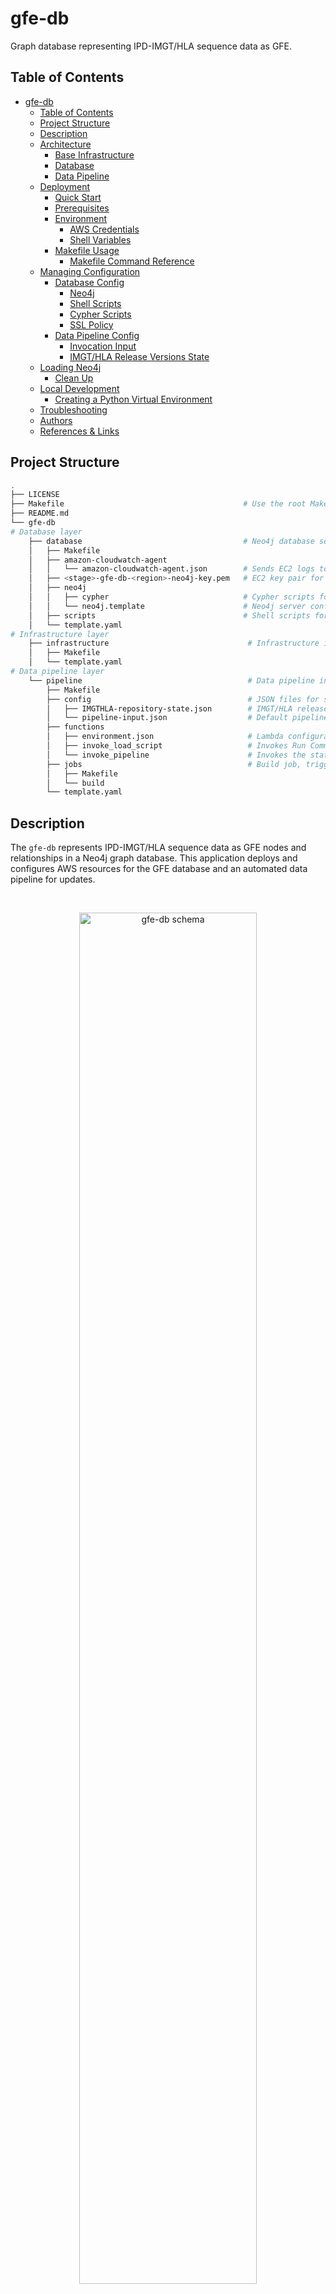 gfe-db
======

Graph database representing IPD-IMGT/HLA sequence data as GFE.

<!-- Need to update image -->
<!-- ![GFE Schema](img/gfe-schema.png) -->

## Table of Contents
- [gfe-db](#gfe-db)
  - [Table of Contents](#table-of-contents)
  - [Project Structure](#project-structure)
  - [Description](#description)
  - [Architecture](#architecture)
    - [Base Infrastructure](#base-infrastructure)
    - [Database](#database)
    - [Data Pipeline](#data-pipeline)
  - [Deployment](#deployment)
    - [Quick Start](#quick-start)
    - [Prerequisites](#prerequisites)
    - [Environment](#environment)
      - [AWS Credentials](#aws-credentials)
      - [Shell Variables](#shell-variables)
    - [Makefile Usage](#makefile-usage)
      - [Makefile Command Reference](#makefile-command-reference)
  - [Managing Configuration](#managing-configuration)
    - [Database Config](#database-config)
      - [Neo4j](#neo4j)
      - [Shell Scripts](#shell-scripts)
      - [Cypher Scripts](#cypher-scripts)
      - [SSL Policy](#ssl-policy)
    - [Data Pipeline Config](#data-pipeline-config)
      - [Invocation Input](#invocation-input)
      - [IMGT/HLA Release Versions State](#imgthla-release-versions-state)
  - [Loading Neo4j](#loading-neo4j)
    - [Clean Up](#clean-up)
  - [Local Development](#local-development)
    - [Creating a Python Virtual Environment](#creating-a-python-virtual-environment)
  - [Troubleshooting](#troubleshooting)
  - [Authors](#authors)
  - [References & Links](#references--links)

## Project Structure
```bash
.
├── LICENSE
├── Makefile                                        # Use the root Makefile to deploy, delete and manage resources and configuration
├── README.md
└── gfe-db
# Database layer
    ├── database                                    # Neo4j database server, configuration and automation
    │   ├── Makefile
    │   ├── amazon-cloudwatch-agent
    │   │   └── amazon-cloudwatch-agent.json        # Sends EC2 logs to CloudWatch Logs for monitoring
    │   ├── <stage>-gfe-db-<region>-neo4j-key.pem   # EC2 key pair for SSH access to Neo4j server
    │   ├── neo4j
    │   │   ├── cypher                              # Cypher scripts for initialization and loading
    │   │   └── neo4j.template                      # Neo4j server configuration file
    │   ├── scripts                                 # Shell scripts for automation, backups and loading
    │   └── template.yaml
# Infrastructure layer
    ├── infrastructure                               # Infrastructure including VPC and subnets, S3 bucket, SSM Parameters and Secrets
    │   ├── Makefile
    │   └── template.yaml
# Data pipeline layer
    └── pipeline                                     # Data pipeline including Batch job, Lambda functions & state machine
        ├── Makefile
        ├── config                                   # JSON files for storing app state
        │   ├── IMGTHLA-repository-state.json        # IMGT/HLA release version state
        │   └── pipeline-input.json                  # Default pipeline input parameters for scheduled invocations
        ├── functions
        │   ├── environment.json                     # Lambda configurations
        │   ├── invoke_load_script                   # Invokes Run Command to download and execute a schell script on EC2
        │   └── invoke_pipeline                      # Invokes the state machine
        ├── jobs                                     # Build job, triggered when a new IMGT/HLA version is released
        │   ├── Makefile
        │   └── build
        └── template.yaml
```

## Description
The `gfe-db` represents IPD-IMGT/HLA sequence data as GFE nodes and relationships in a Neo4j graph database. This application deploys and configures AWS resources for the GFE database and an automated data pipeline for updates.

<br>
<p align="center">
  <img src="docs/source/_static/img/schema-alpha-v220511.png" alt="gfe-db schema" height="75%" width="75%">
</p>

## Architecture
<br>
<p align="center">
  <img src="docs/source/_static/img/arch-v220417.png" alt="gfe-db architecture diagram">
</p>

gfe-db architecture is organized by 3 layers:
1) Base Infrastructure 
2) Database 
3) Data pipeline
 
This allows deployments to be decoupled using Makefiles. Common configuration parameters are shared between resources using environment variables, JSON files, AWS SSM Paramter Store and Secrets Manager.

### Base Infrastructure
The base infrastructure layer deploys a VPC, public subnet, S3 bucket, Elastic IP and common SSM parameters and secrets for the other services to use.

### Database
The database layer deploys an EC2 instance running the Neo4j Community Edition AMI (Ubuntu 18.04) into a public subnet. During initialization, Cypher queries are run to create constraints and indexes, which help speed up loading and ensure data integrity. Neo4j is ready to be accessed through a browser once the instance has booted sucessfully.

### Data Pipeline
The data pipeline layer automates ingestion and loading of newly released IMGT/HLA data into Neo4j using a scheduled Lambda which watches the source data repository and invokes the build and load processes when it detects a new IMGT/HLA version. The pipeline consists of a Step Functions state machine which orchestrates two basic processes: build and load. The build process employs a Batch job which produces an intermediate set of CSV files. The load process leverages SSM Run Command to copy the CSV files to the Neo4j server and execute Cypher statements directly on the server (server-side loading). When loading the full dataset of 35,000+ alleles, the build step will generally take around 15 minutes, however the load step can take an hour or more.

## Deployment
Follow the steps to build and deploy the application to AWS.

### Quick Start
This list outlines the basic steps for deployment. For more details please see the following sections.
1. [Install prerequisites](#Prerequisites).
2. [Set environment variables](#environment-variables).
3. Check the config JSONs (parameters and state) and edit the values as desired.
4. Run `make deploy` to deploy the stacks to AWS.
5. Run `make database.load release=<version>` to load Neo4j.
6. Run `make database.get-credentials` to get the password for Neo4j.
7. Navigate to the Neo4j browser at `https://<your domain>:7473/browser/`

### Prerequisites
Please refer to the respective documentation for specific installation instructions.
* GNU Make 3.81
* coreutils (optional)
* AWS CLI
* SAM CLI
* Docker
* jq

### Environment

####  AWS Credentials
Valid AWS credentials must be available to AWS CLI and SAM CLI. The easiest way to do this is with the following steps.
1. Run `aws configure` and follow the prompts, or copy/paste them into `~/.aws/credentials` 
2. Export the `AWS_PROFILE` variable for the chosen profile to the shell environment.
```bash
export AWS_PROFILE=default
```

For more information visit the documentation page:
[Configuration and credential file settings](https://docs.aws.amazon.com/cli/latest/userguide/cli-configure-files.html)

#### Shell Variables
These variables must be present in the shell environment before running Make. The best way to set these variables is with a `.env` file following this schema.
```bash
STAGE=prod
APP_NAME=gfe-db
REGION=us-east-1
GITHUB_PERSONAL_ACCESS_TOKEN=<secret>
ROOT_DOMAIN=<domain>
SUBDOMAIN=gfe-db
ADMIN_EMAIL=<email>
APOC_VERSION=4.4.0.3
GDS_VERSION=2.0.1
NEO4J_AMI_ID=<AMI id>
```
***Important**:* *Always use a `.env` file or AWS SSM Parameter Store or Secrets Manager for sensitive variables like credentials and API keys. Never hard-code them, including when developing. AWS will quarantine an account if any credentials get accidentally exposed and this will cause problems. Make sure to update `.gitignore` to avoid pushing sensitive data to public repositories.*

### Makefile Usage
Once an AWS profile is configured and environment variables are exported, the application can be deployed using `make`.
```bash
make deploy
```
It is also possible to deploy or update individual services.
```bash
# Deploy/update only the infrastructure service
make deploy.infrastructure

# Deploy/update only the database service
make database.deploy

# Deploy/update only the pipeline service
make deploy.pipeline
```
*Note:* It is recommended to only deploy from the project root. This is because common parameters are passed from the root Makefile to nested Makefiles. If a stack has not been changed, the deployment script will continue until it reaches a stack with changes and deploy that.

#### Makefile Command Reference
To see a list of possible commands using Make, run `make` on the command line.
```bash
# Deploy all CloudFormation based services
make deploy

# Deploy config files and scripts to S3
make config.deploy

# Run the StepFunctions State Machine to load Neo4j
make database.load releases=<version> align=<boolean> kir=<boolean> limit=<int>

# Retrieve Neo4j credentials after deployment
make database.get-credentials

# Download CSV data from S3
make get.data

# Download logs from EC2
make get.logs

# Display the Neo4j Browser endpoint URL
make get.neo4j

# Delete all CloudFormation based services and data
make delete
```

<!-- ## Local Development

### Prerequisites
These dependencies are needed to run any of the scripts locally.
* Python 3.8
* Docker -->

<!-- 
### Lambda Trigger
1. Create a `.env` file in the `./gfe-db/pipeline/functions//trigger` directory and add the GitHub Personal Access Token so that Lambda can access the GitHub API.
```bash
GITHUB_PERSONAL_ACCESS_TOKEN=<personal access token>
```
For instructions on how to create a token, please see [Creating a personal access token
](https://docs.github.com/en/authentication/keeping-your-account-and-data-secure/creating-a-personal-access-token). -->

## Managing Configuration
Configuring is managed using JSON files, SSM Parameter Store, Secrets Manager, and shell variables. To deploy changes in these files, run the command.
```bash
make config.deploy
```

### Database Config

#### Neo4j
Custom configuration settings for Neo4j are contained in `neo4j.template`. This file is copied into `/etc/neo4j` during boot or manually. When Neo4j is restarted it will use the settings in `neo4j.template` to overwrite `neo4j.conf`. More information can be found in the documentation here: [Neo4j Cloud Virtual Machines] (https://neo4j.com/developer/neo4j-cloud-vms/)

#### Shell Scripts
Bash scripts are used for automating Neo4j configuration, loading and backup. These are stored in S3 and run using SSM Run Command. These are found in `gfe-db/gfe-db/database/scripts/`.

#### Cypher Scripts
Cypher scripts manage node constraints & indexes and load the data. These are found in `gfe-db/gfe-db/database/neo4j/cypher/`.

#### SSL Policy
- Port 80 HTTP must be open on security group

### Data Pipeline Config

#### Invocation Input
Base input parameters (excluding the `releases` value) are passed to the Step Functions State Machine and determine it's behavior during build. The `releases` value is appended at runtime by the trigger Lambda when it finds a new release in the source repository. The `pipeline-input.json` is stored in S3 and contains the default configuration used for automated updates.
```json
// pipeline-input.json
{
  "align": "False",
  "kir": "False",
  "mem_profile": "False",
  "limit": ""
}

```
| Variable       | Example Value                    | Type             | Description                                                                                                               |
|----------------|----------------------------------|------------------|---------------------------------------------------------------------------------------------------------------------------|
| LIMIT          | 100                              | string           | Number of alleles to build. Leave blank ("") to build all alleles.                                                        |
| ALIGN          | False                            | string           | Include or exclude alignments in the build                                                                                |
| KIR            | False                            | string           | Include or exclude KIR data alignments in the build                                                                        |
| MEM_PROFILE    | False                            | string           | Enable memory profiling (for catching memory leaks during build)                                                          |

The data pipeline can also be invoked from the command line:
```bash
make database.load releases=<version> align=<boolean> kir=<boolean> limit=<int>
```

#### IMGT/HLA Release Versions State
The application's state tracks which releases have been processed and added to the database. This file tracks the releases which have already been processed. If the `gfe-db-invoke-pipeline` function detects a valid release branch in the source data repository that is not in the `releases` array, it will start the pipeline for this release. Once the update is finished, the processed release is appended to the array.
```json
// IMGTHLA-repository-state.json
{
  "timestamp": "2021-12-09 02:36:59",
  "repository_url": "https://github.com/ANHIG/IMGTHLA",
  "releases": [
    "3100",
    ...,
    "3470"
  ]
}
```

| Variable       | Example Value                    | Type             | Description                                                                                                               |
|----------------|----------------------------------|------------------|---------------------------------------------------------------------------------------------------------------------------|
| repository_url | https://github.com/ANHIG/IMGTHLA | string           | The repository the trigger is watching                                                                                    |
| releases       | ["3100", ..., "3470"]            | array of strings | List of available releases. Any release added to the repository that is not in this list will trigger the pipeline build. |

## Loading Neo4j
For each invocation the data pipeline will download raw data from [ANHIG/IMGTHLA](https://github.com/ANHIG/IMGTHLA) GitHub repository, build a set of intermediate CSV files and load these into Neo4j via S3. To invoke the pipeline, run the following command.
```bash
make database.load releases="<version>"

# Example for single version
make database.load releases="3470"

# Example for multiple versions
make database.load releases="3450,3460,3470"

# Example with limit
make database.load releases="3470" limit="1000"

# Example with all arguments included
make database.load releases="3470" limit="" align="False" kir="False"
```

These commands build an event payload to send to the `invoke-gfe-db-pipeline` Lambda.
```json
// Test payload example
{
  "align": "False",
  "kir": "False",
  "mem_profile": "False",
  "limit": "",
  "releases": 3470
}
```

The Lambda function returns the following object which can be viewed in CloudWatch Logs.
```json
// invoke-gfe-db-pipeline Lambda function response
{
  "status": 200,
  "message": "Pipeline triggered",
  "input": [
    {
      "ALIGN": "False",
      "KIR": "False",
      "MEM_PROFILE": "False",
      "LIMIT": "",
      "RELEASES": "3470"
    },
    ...
  ]
}
```

### Clean Up
To tear down resources run the command. You will need to manually delete the data in the S3 bucket first.
```bash
make delete
```
Use the following commands to tear down individual services.
```bash
# Delete only the infrastructure service. Note that S3 data must be deleted manually or this will fail.
make delete.infrastructure

# Delete only the database service
make delete.database

# Delete only the pipeline service
make delete.pipeline
```

## Local Development

### Creating a Python Virtual Environment
When developing locally, you will need to create an individual virtual environment to run scripts in the `jobs` or `functions` directories, since they require different dependencies.
```bash
cd <specific job or function directory>
python3 -m venv .venv
source .venv/bin/activate
pip install -U pip
pip install -r requirements.txt
```

To use the virtual environment inside a Jupyter Notebook, first activate the virtual environment, then create a kernel for it.
```bash
# Install ipykernal
pip install ipykernel python-dotenv

# Add the kernel
python3 -m ipykernel install --user --name=<environment name>

# Remove the kernel
jupyter kernelspec uninstall <environment name>
```

<!-- ### Docker
Build the Docker image as defined in the Dockerfile.
```bash
cd <directory>
docker build --tag gfe-db .
```
Run the container to start Docker. Specify volumes, ports, or environment variables if necessary.
```
# Run Neo4j Docker
docker run -d --name gfe-db \
  -v "$(pwd)"/../data/csv/:/var/lib/neo4j/import \
  -v "$(pwd)"/../neo4j/plugins:/var/lib/neo4j/plugins \
  -v "$(pwd)"/../neo4j/logs:/var/lib/neo4j/logs \
  -p 7474:7474 -p 7473:7473 \
  -p 7687:7687 gfe-db
```
Access the container logs during startup to check the status of Neo4j.
```bash
docker logs -f gfe-db
```
Stop and restart as needed.
```bash
# Stop container
docker stop gfe-db

# Start container
docker start gfe-db

# Access the container's shell
docker exec -it <container> bash
``` -->

<!-- ### Build GFE dataset
Run the command to build the container for the build service.
```
# Build and run Docker locally
cd build
docker build --tag gfe-db-build-service .
```
Run the command to start the build. (Requires an S3 bucket)
```
docker run \
  --rm \
  -v "$(pwd)"/../data:/opt/data \
  -v "$(pwd)"/logs:/opt/app/logs \
  -e GFE_BUCKET='<S3 bucket name>' \
  -e RELEASES='3440' \
  -e ALIGN='False' \
  -e KIR='False' \
  -e MEM_PROFILE='True' \
  -e LIMIT='100' \
  --name gfe-db-build-service \
  gfe-db-build-service:latest
``` 
```
# Load from Docker locally
cd load
docker build -t gfe-db-load-service .
docker run gfe-db-load-service:latest
```

### Load the dataset into Neo4j
Once the container is running, the Neo4j server is up, and the dataset has been created, run the command to load it into Neo4j.
```
bash bin/load_db.sh
``` -->

<!-- ### Running the GFE database in Neo4j 4.2 using Docker
This README outlines the steps for building and running a development version of `gfe-db` in a local Docker container. Docker will deploy an instance of Neo4j 4.2 including the [APOC](https://neo4j.com/labs/apoc/4.1/) and [Graph Data Science](https://neo4j.com/docs/graph-data-science/current/) plugins. GFE data is stored in the `data/csv/` directory which is mounted as an external volume within the container when run. This keeps the data outside the container so that it can be updated easily. -->



<!-- ### `1.0-load-gfe-db`
Python notebook for developing the load service using the Neo4j HTTP API, Requests and Boto3 libraries.

### `1.0-refactor-gfedb_utils`
Development notebook for refactoring `gfe-db` and the `build/src/build_gfedb.py` module used for building the CSV datasets. -->

<!-- ## Running Tests -->

<!-- ## Configuring Neo4j in Dockerfile
Configuration settings for Neo4j are passed through environment variables in the Dockerfile.

### Username & Password
The username and password is set as follows:
```Dockerfile
# Dockerfile
ENV NEO4J_AUTH=neo4j/gfedb
```

### Memory Management
Optimal memory for Neo4j depends on available RAM. Loading and querying a larger dataset will require more memory allocated. Make sure that the Docker daemon is configured to handle whatever values are given here. For more information on memory management in Neo4j, see the [Neo4j Operations Manual](https://neo4j.com/docs/operations-manual/current/performance/memory-configuration/).
```Dockerfile
# Dockerfile; Rebuild the image after updating these
ENV NEO4J_dbms_memory_heap_initial__size=2G
ENV NEO4J_dbms_memory_heap_max__size=2G
``` -->

<!-- ## Deployment
`gfe-db` is deployed using Docker to an EC2 instance. Automated builds and loading of `gfe-db` on AWS is orchestrated using AWS Batch and StepFunctions. The infrastructure is defined using CloudFormation templates.

1. Make sure to update your AWS credentials in `~/.aws/credentials`.
2. Deploy the CloudFormation stacks and set the default region to `us-east-1` (there are issues with S3 pre-signed URLs in the other regions).
   ```bash
   cd gfe-db
   bash deploy.sh
   ```
3. In the AWS ECR console, follow the instructions in each ECR repo to build, tag and push the images to that repo.
4. In the Neo4j browser, run the `load/cypher/create_index.cyp` script.
5. Trigger an update using StepFunctions by starting an execution with the following input:
   ```json
   {
     "params": {
       "environment": {
         "RELEASES": "3450",
         "ALIGN": "False",
         "KIR": "False",
         "MEM_PROFILE": "False",
         "LIMIT": ""
       }
     }
   }
   ```
  Update the parameters to whatever is desired. Leaving `LIMIT` blank will build the entire GFE dataset (~30,000 alleles).
6. Get the `Neo4jDatabaseEndpoint` parameter from the `database-stack.yml` and load it in the browser on port 7474:
   ```bash
   # Example
   18.215.230.187:7474
   ```
   The graph should be loaded once the StepFunctions completes.


## Clean Up
To delete a stack and it's resources, use the CloudFormation console or run the command. S3 buckets and ECR repositories must be empty before they can be deleted.
```bash
aws cloudformation wait stack-delete-complete --stack-name <stack name>
``` -->

<!-- ### Local Clean-up
Delete the Docker container.
```bash
docker stop gfe
docker rm gfe
```
Delete the Docker image.
```bash
# List the images and get the IMAGE IDs for gfe-db and neo4j
docker image ls

# Remove the images for gfe-db:latest and neo4j:4.2 by the IMAGE ID
docker image rm <IMAGE ID> <IMAGE ID>
```
To delete the Jupyter Notebook kernel, run the command.
```bash
jupyter kernelspec uninstall gfe-db
``` -->

## Troubleshooting
* Check your AWS credentials in `~/.aws/credentials`
* Check that the environment variables have been exported
* Check that Python 3.8 is being used

## Authors
**Primary Contact:** Gregory Lindsey ([@abk7777](https://github.com/abk7777))

## References & Links
 * [hub.docker.com/r/nmdpbioinformatics/service-gfe-submission](https://hub.docker.com/r/nmdpbioinformatics/service-gfe-submission)
 * [service-gfe-submission.readthedocs.io](https://service-gfe-submission.readthedocs.io/en/latest/index.html)
 * [github.com/nmdp-bioinformatics/service-feature](https://github.com/nmdp-bioinformatics/service-feature)
 * [github.com/nmdp-bioinformatics/HSA](https://github.com/nmdp-bioinformatics/HSA)
 * [bioinformatics.bethematchclinical.org](https://bioinformatics.bethematchclinical.org)
 * [feature.nmdp-bioinformatics.org](https://feature.nmdp-bioinformatics.org)
 * [gfe.b12x.org](http://gfe.b12x.org)
 * [Neo4j Cloud Virtual Machines](https://neo4j.com/developer/neo4j-cloud-vms/)

-----------------
<br>
<p align="center">
  <img src="https://bethematch.org/content/site/images/btm_logo.png" alt="Be The Match">
</p>
